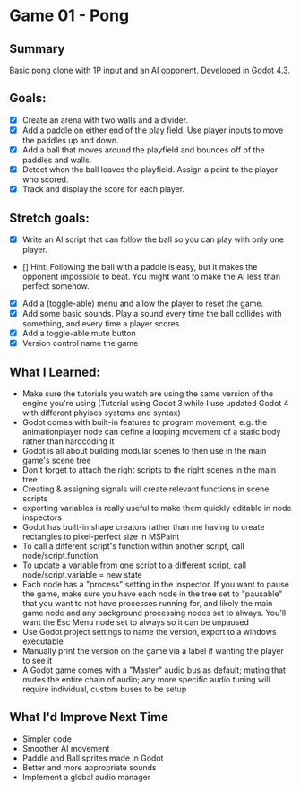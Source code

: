 # Game 01 - Pong

## Summary
Basic pong clone with 1P input and an AI opponent. Developed in Godot 4.3.

## Goals:
- [x] Create an arena with two walls and a divider.
- [x] Add a paddle on either end of the play field. Use player inputs to move the paddles up and down.
- [x] Add a ball that moves around the playfield and bounces off of the paddles and walls.
- [x] Detect when the ball leaves the playfield. Assign a point to the player who scored.
- [x] Track and display the score for each player.

## Stretch goals:
- [x] Write an AI script that can follow the ball so you can play with only one player.
- [] Hint: Following the ball with a paddle is easy, but it makes the opponent impossible to beat. You might want to make the AI less than perfect somehow.
- [x] Add a (toggle-able) menu and allow the player to reset the game.
- [x] Add some basic sounds. Play a sound every time the ball collides with something, and every time a player scores.
- [x] Add a toggle-able mute button
- [x] Version control name the game

## What I Learned:
- Make sure the tutorials you watch are using the same version of the engine you're using (Tutorial using Godot 3 while I use updated Godot 4 with different phyiscs systems and syntax)
- Godot comes with built-in features to program movement, e.g. the animationplayer node can define a looping movement of a static body rather than hardcoding it
- Godot is all about building modular scenes to then use in the main game's scene tree
- Don't forget to attach the right scripts to the right scenes in the main tree
- Creating & assigning signals will create relevant functions in scene scripts
- exporting variables is really useful to make them quickly editable in node inspectors
- Godot has built-in shape creators rather than me having to create rectangles to pixel-perfect size in MSPaint
- To call a different script's function within another script, call node/script.function
- To update a variable from one script to a different script, call node/script.variable = new state
- Each node has a "process" setting in the inspector. If you want to pause the game, make sure you have each node in the tree set to "pausable" that you want to not have processes running for, and likely the main game node and any background processing nodes set to always. You'll want the Esc Menu node set to always so it can be unpaused
- Use Godot project settings to name the version, export to a windows executable
- Manually print the version on the game via a label if wanting the player to see it
- A Godot game comes with a "Master" audio bus as default; muting that mutes the entire chain of audio; any more specific audio tuning will require individual, custom buses to be setup

## What I'd Improve Next Time
- Simpler code
- Smoother AI movement
- Paddle and Ball sprites made in Godot
- Better and more appropriate sounds
- Implement a global audio manager